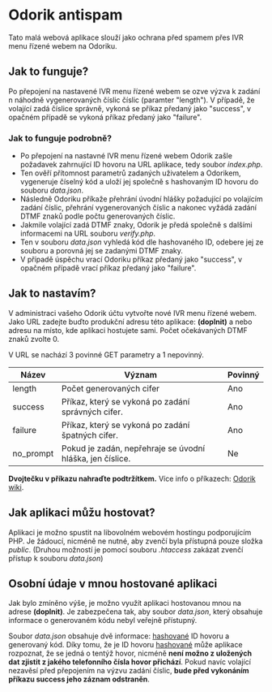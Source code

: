 # Odorik antispam

Tato malá webová aplikace slouží jako ochrana před spamem přes IVR menu řízené webem na Odoriku.

## Jak to funguje?

Po přepojení na nastavené IVR menu řízené webem se ozve výzva k zadání n náhodně vygenerovaných číslic číslic (paramter "length"). V případě, že volající zadá číslice správně, vykoná se příkaz předaný jako "success", v opačném případě se vykoná příkaz předaný jako "failure".

### Jak to funguje podrobně?

* Po přepojení na nastavné IVR menu řízené webem Odorik zašle požadavek zahrnující ID hovoru na URL aplikace, tedy soubor _index.php_.
* Ten ověří přítomnost parametrů zadaných uživatelem a Odorikem, vygeneruje číselný kód a uloží jej společně s hashovaným ID hovoru do souboru _data.json_.
* Následně Odoriku příkaže přehrání úvodní hlášky požadující po volajícím zadání číslic, přehrání vygenerovaných číslic a nakonec vyžádá zadání DTMF znaků podle počtu generovaných číslic.
* Jakmile volající zadá DTMF znaky, Odorik je předá společně s dalšími informacemi na URL souboru _verify.php_.
* Ten v souboru _data.json_ vyhledá kód dle hashovaného ID, odebere jej ze souboru a porovná jej se zadanými DTMF znaky.
* V případě úspěchu vrací Odoriku příkaz předaný jako "success", v opačném případě vrací příkaz předaný jako "failure".

## Jak to nastavím?

V administraci vašeho Odorik účtu vytvořte nové IVR menu řízené webem. Jako URL zadejte buďto produkční adresu této aplikace: **(doplnit)** a nebo adresu na místo, kde aplikaci hostujete sami. Počet očekávaných DTMF znaků zvolte 0.

V URL se nachází 3 povinné GET parametry a 1 nepovinný.

| Název     | Význam                                                    | Povinný |
|-----------|-----------------------------------------------------------|---------|
| length    | Počet generovaných cifer                                  | Ano     |
| success   | Příkaz, který se vykoná po zadání správných cifer.        | Ano     |
| failure   | Příkaz, který se vykoná po zadání špatných cifer.         | Ano     |
| no_prompt | Pokud je zadán, nepřehraje se úvodní hláška, jen číslice. | Ne      |

**Dvojtečku v příkazu nahraďte podtržítkem.** Více info o příkazech: [Odorik wiki](http://www.odorik.cz/w/ivr:vzdalene_rizeni_pres_web).

## Jak aplikaci můžu hostovat?

Aplikaci je možno spustit na libovolném webovém hostingu podporujícím PHP. Je žádoucí, nicméně ne nutné, aby zvenčí byla přístupná pouze složka _public_. (Druhou možností je pomocí souboru _.htaccess_ zakázat zvenčí přístup k souboru _data.json_)

## Osobní údaje v mnou hostované aplikaci

Jak bylo zmíněno výše, je možno využít aplikaci hostovanou mnou na adrese **(doplnit)**. Je zabezpečena tak, aby soubor _data.json_, který obsahuje informace o generovaném kódu nebyl veřejně přístupný.

Soubor _data.json_ obsahuje dvě informace: [hashované](https://cs.wikipedia.org/wiki/Hašovací_funkce) ID hovoru a generovaný kód. Díky tomu, že je ID hovoru [hashované](https://cs.wikipedia.org/wiki/Hašovací_funkce) může aplikace rozpoznat, že se jedná o tentýž hovor, nicméně **není možno z uložených dat zjistit z jakého telefonního čísla hovor přichází**. Pokud navíc volající nezavěsí před přepojením na výzvu zadání číslic, **bude před vykonáním příkazu success jeho záznam odstraněn**.
